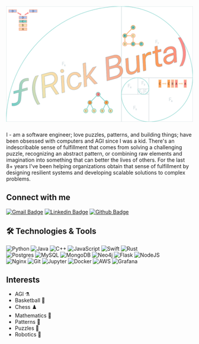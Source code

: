<h1 align="center">
    <img src="./banner.png" alt="Rick Burta">
</h1>

I - am a software engineer; love puzzles, patterns, and building things; have been obsessed with computers and AGI since I was a kid. There's an indescribable sense of fulfillment that comes from solving a challenging puzzle, recognizing an abstract pattern, or combining raw elements and imagination into something that can better the lives of others. For the last 8+ years I've been helping organizations obtain that sense of fulfillment by designing resilient systems and developing scalable solutions to complex problems.

## Connect with me
[![Gmail Badge](https://img.shields.io/badge/-rick@rickburta.ca-c14438?style=flat&logo=protonmail&logoColor=white&link=mailto:rick@rickburta.ca)](mailto:rick@rickburta.ca) 
[![Linkedin Badge](https://img.shields.io/badge/-rickburta-0072b1?style=flat&logo=Linkedin&logoColor=white&link=https://www.linkedin.com/in/rickburta/)](https://www.linkedin.com/in/rickburta/) [![Github Badge](https://img.shields.io/badge/-burtawicz-grey?style=flat&logo=github&logoColor=white&link=https://github.com/burtawicz/)](https://www.github.com/burtawicz/) 

## :hammer_and_wrench: Technologies & Tools
<img alt="Python" src="https://img.shields.io/badge/python%20-%2314354C.svg?&style=for-the-badge&logo=python&logoColor=white&color=264653"/>

<img alt="Java" src="https://img.shields.io/badge/java-%23ED8B00.svg?&style=for-the-badge&logo=java&logoColor=white&color=648de5"/>

<img alt="C++" src="https://img.shields.io/badge/c++%20-%2300599C.svg?&style=for-the-badge&logo=c%2B%2B&ogoColor=white&color=2a9d8f"/>

<img alt="JavaScript" src="https://img.shields.io/badge/javascript%20-%23323330.svg?&style=for-the-badge&logo=javascript&logoColor=white&color=e9c46a"/>

<img alt="Swift" src="https://img.shields.io/badge/swift-%23FA7343.svg?&style=for-the-badge&logo=swift&logoColor=white&color=f4a261"/>

<img alt="Rust" src="https://img.shields.io/badge/rust-%23000000.svg?&style=for-the-badge&logo=rust&logoColor=white&color=ff5714"/>

<br />
<img alt="Postgres" src="https://img.shields.io/badge/postgres-%23316192.svg?&style=for-the-badge&logo=postgresql&logoColor=white&color=264653"/>

<img alt="MySQL" src="https://img.shields.io/badge/mysql-%23323330.svg?&style=for-the-badge&logo=mysql&logoColor=white&color=648de5"/>

<img alt="MongoDB" src="https://img.shields.io/badge/mongo-%23316192.svg?&style=for-the-badge&logo=mongodb&logoColor=white&color=2a9d8f"/>

<img alt="Neo4j" src="https://img.shields.io/badge/neo4j-%23316192.svg?&style=for-the-badge&logo=neo4j&logoColor=white&color=e9c46a"/>

<img alt="Flask" src="https://img.shields.io/badge/flask%20-%23000.svg?&style=for-the-badge&logo=flask&logoColor=white&color=f4a261"/>

<img alt="NodeJS" src="https://img.shields.io/badge/node.js%20-%2343853D.svg?&style=for-the-badge&logo=node.js&logoColor=white&color=ff5714"/>

<br />

<img alt="Nginx" src="https://img.shields.io/badge/nginx%20-%23009639.svg?&style=for-the-badge&logo=nginx&logoColor=white&color=264653"/>

<img alt="Git" src="https://img.shields.io/badge/git%20-%23F05033.svg?&style=for-the-badge&logo=git&logoColor=white&color=648de5"/>

<img alt="Jupyter" src="https://img.shields.io/badge/Jupyter%20-%23F37626.svg?&style=for-the-badge&logo=Jupyter&logoColor=white&color=2a9d8f" />

<img alt="Docker" src="https://img.shields.io/badge/docker%20-%23F37626.svg?&style=for-the-badge&logo=docker&logoColor=white&color=e9c46a"/>

<img alt="AWS" src="https://img.shields.io/badge/aws%20-%23000.svg?&style=for-the-badge&logo=amazon-aws&logoColor=white&color=f4a261"/>

<img alt="Grafana" src="https://img.shields.io/badge/grafana%20-%2343853D.svg?&style=for-the-badge&logo=grafana&logoColor=white&color=ff5714"/>

## Interests
* AGI :alembic:
* Basketball :basketball:
* Chess :chess_pawn:
* Mathematics :abacus:
* Patterns :brain:
* Puzzles :jigsaw:
* Robotics :robot:

